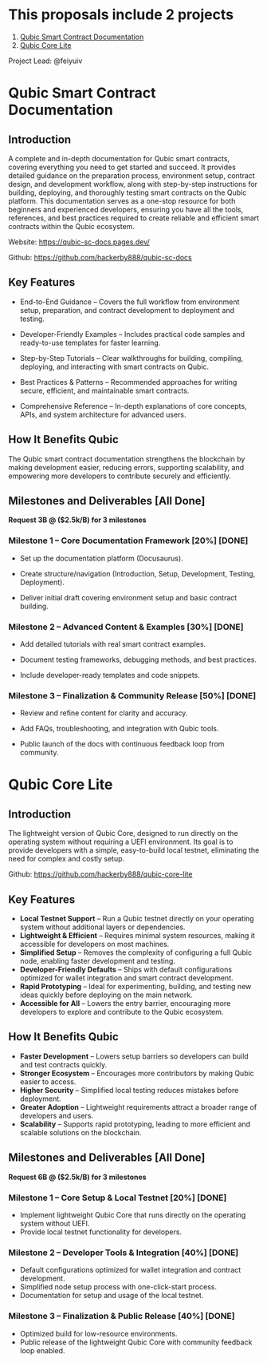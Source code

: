 # This proposals include 2 projects

1. [Qubic Smart Contract Documentation](#Qubic-Smart-Contract-Documentation)
2. [Qubic Core Lite](#Qubic-Core-Lite)

Project Lead: @feiyuiv

# Qubic Smart Contract Documentation

## Introduction

A complete and in-depth documentation for Qubic smart contracts, covering everything you need to get started and succeed. It provides detailed guidance on the preparation process, environment setup, contract design, and development workflow, along with step-by-step instructions for building, deploying, and thoroughly testing smart contracts on the Qubic platform. This documentation serves as a one-stop resource for both beginners and experienced developers, ensuring you have all the tools, references, and best practices required to create reliable and efficient smart contracts within the Qubic ecosystem.

Website: https://qubic-sc-docs.pages.dev/

Github: https://github.com/hackerby888/qubic-sc-docs

## Key Features

- End-to-End Guidance – Covers the full workflow from environment setup, preparation, and contract development to deployment and testing.

- Developer-Friendly Examples – Includes practical code samples and ready-to-use templates for faster learning.

- Step-by-Step Tutorials – Clear walkthroughs for building, compiling, deploying, and interacting with smart contracts on Qubic.

- Best Practices & Patterns – Recommended approaches for writing secure, efficient, and maintainable smart contracts.

- Comprehensive Reference – In-depth explanations of core concepts, APIs, and system architecture for advanced users.

## How It Benefits Qubic

The Qubic smart contract documentation strengthens the blockchain by making development easier, reducing errors, supporting scalability, and empowering more developers to contribute securely and efficiently.

## Milestones and Deliverables [All Done]

**Request 3B @ ($2.5k/B) for 3 milestones**

### Milestone 1 – Core Documentation Framework [20%] [DONE]

- Set up the documentation platform (Docusaurus).

- Create structure/navigation (Introduction, Setup, Development, Testing, Deployment).

- Deliver initial draft covering environment setup and basic contract building.

### Milestone 2 – Advanced Content & Examples [30%] [DONE]

- Add detailed tutorials with real smart contract examples.

- Document testing frameworks, debugging methods, and best practices.

- Include developer-ready templates and code snippets.

### Milestone 3 – Finalization & Community Release [50%] [DONE]

- Review and refine content for clarity and accuracy.

- Add FAQs, troubleshooting, and integration with Qubic tools.

- Public launch of the docs with continuous feedback loop from community.

# Qubic Core Lite

## Introduction

The lightweight version of Qubic Core, designed to run directly on the operating system without requiring a UEFI environment. Its goal is to provide developers with a simple, easy-to-build local testnet, eliminating the need for complex and costly setup.

Github: https://github.com/hackerby888/qubic-core-lite

## Key Features

- **Local Testnet Support** – Run a Qubic testnet directly on your operating system without additional layers or dependencies.  
- **Lightweight & Efficient** – Requires minimal system resources, making it accessible for developers on most machines.  
- **Simplified Setup** – Removes the complexity of configuring a full Qubic node, enabling faster development and testing.  
- **Developer-Friendly Defaults** – Ships with default configurations optimized for wallet integration and smart contract development.  
- **Rapid Prototyping** – Ideal for experimenting, building, and testing new ideas quickly before deploying on the main network.  
- **Accessible for All** – Lowers the entry barrier, encouraging more developers to explore and contribute to the Qubic ecosystem.  

## How It Benefits Qubic

- **Faster Development** – Lowers setup barriers so developers can build and test contracts quickly.  
- **Stronger Ecosystem** – Encourages more contributors by making Qubic easier to access.  
- **Higher Security** – Simplified local testing reduces mistakes before deployment.  
- **Greater Adoption** – Lightweight requirements attract a broader range of developers and users.  
- **Scalability** – Supports rapid prototyping, leading to more efficient and scalable solutions on the blockchain.  

## Milestones and Deliverables [All Done]

**Request 6B @ ($2.5k/B) for 3 milestones**

### Milestone 1 – Core Setup & Local Testnet [20%] [DONE]

- Implement lightweight Qubic Core that runs directly on the operating system without UEFI.  
- Provide local testnet functionality for developers.  

### Milestone 2 – Developer Tools & Integration [40%] [DONE]

- Default configurations optimized for wallet integration and contract development.  
- Simplified node setup process with one-click-start process.  
- Documentation for setup and usage of the local testnet.   

### Milestone 3 – Finalization & Public Release [40%] [DONE]
 
- Optimized build for low-resource environments.  
- Public release of the lightweight Qubic Core with community feedback loop enabled.  
